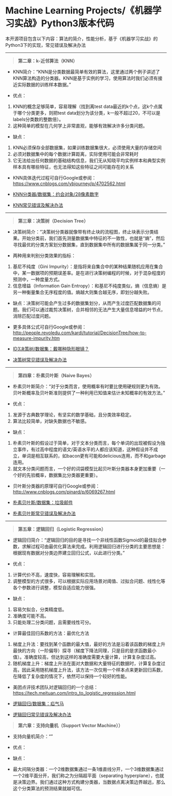 # Machine Learning Projects/《机器学习实战》Python3版本代码

本开源项目包含以下内容：算法的简介，性能分析，基于《机器学习实战》的Python3下的实现，常见错误及解决办法

---

> **第二章：k-近邻算法（KNN）**

- KNN简介：“KNN是分类数据最简单有效的算法，这里通过两个例子讲述了KNN算法构造的分类器。KNN是基于实例的学习，使用算法时我们必须有接近实际数据的训练样本数据。”

- 优点：
1. KNN的概念足够简单，容易理解（找到离test data最近的k个点，这k个点属于哪个分类更多，则把test data划分为该分类，k一般不超过20，不可以是labels分类数的整数倍）。
2. 这种简单的模型在几何学上非常直观，能够有效解决许多分类问题。

- 缺点：
1. KNN必须保存全部数据集，如果训练数据集很大，必须使用大量的存储空间
2. 必须对数据集中的每个数据计算距离，实际使用可能会非常耗时
3. 它无法给出任何数据的基础结构信息，我们无从知晓平均实例样本和典型实例样本具有哪些特征，也无法得知这些特征之间可能存在的关系

- KNN具体迭代过程可自行Google或参阅：https://www.cnblogs.com/ybjourney/p/4702562.html

- [KNN分类器/数据集：约会对象/28像素数字](https://github.com/XiangyuDing/Machine-Learning-Projects/tree/master/Ch02_KNN)

- [KNN常见错误及解决办法](https://github.com/XiangyuDing/Machine-Learning-Projects/issues/1)

---

> **第三章：决策树（Decision Tree）**

- 决策树简介：“决策树分类器就像带有终止块的流程图，终止块表示分类结果。开始分类前，我们首先测量数据集中特征的不一致性，也就是“熵”，然后寻找最优的分类方案划分数据集，直到数据集中所有的数据集属于同一分类。”

- 两种用来判别分类效果的指标：
1. 基尼不纯度（Gini Impurity）：是指将来自集合中的某种结果随机应用在集合中，某一数据项的预期误差率。是在进行决策树编程的时候，对于混杂程度的预测中，一种度量方式。
2. 信息增益（Information Gain Entropy）：和基尼不纯度类似，熵（信息熵）是另一种衡量集合无序程度的值。熵越大则集合越无序，即划分越失败。

- 缺点：决策树可能会产生过多的数据集划分，从而产生过度匹配数据集的问题。我们可以通过裁剪决策树，合并相邻的无法产生大量信息增益的叶节点，消除匹配过度问题。

- 更多具体公式可自行Google或参阅：http://people.revoledu.com/kardi/tutorial/DecisionTree/how-to-measure-impurity.htm

- [ID3决策树/数据集：戴哪种隐形眼镜？](https://github.com/XiangyuDing/Machine-Learning-Projects/tree/master/Ch03_Decision%20Tree)

- [决策树常见错误及解决办法](https://github.com/XiangyuDing/Machine-Learning-Projects/issues/2)

---

> **第四章：朴素贝叶斯（Naive Bayes）**

- 朴素贝叶斯简介：“对于分类而言，使用概率有时要比使用硬规则更为有效。贝叶斯概率及贝叶斯准则提供了一种利用已知值来估计未知概率的有效方法。”

- 优点：
1. 发源于古典数学理论，有坚实的数学基础，且分类效率稳定。
2. 算法比较简单，对缺失数据也不敏感。

- 缺点：
1. 朴素贝叶斯的假设过于简单，对于文本分类而言，每个单词的出现被假设为独立事件，有过高中程度的语文/英语水平的人都应该知道，这种假设并不成立，单词是相互联系的，如bacon更有可能和delicious连用，而不和garbage连用。
2. 就文本分类问题而言，一个好的词袋模型比起贝叶斯分类器本身更加重要（一个好的先验概率，数据集比分类器更重要）。

- 贝叶斯分类器的原理可自行Google或参阅：http://www.cnblogs.com/pinard/p/6069267.html

- [朴素贝叶斯/数据集：垃圾邮件](https://github.com/XiangyuDing/Machine-Learning-Projects/tree/master/Ch04_Naive%20Bayes)

- [朴素贝叶斯常见错误及解决办法](https://github.com/XiangyuDing/Machine-Learning-Projects/issues/3)

---

> **第五章：逻辑回归（Logistic Regression）**

- 逻辑回归简介：“逻辑回归的目的是寻找一个非线性函数Sigmoid的最佳拟合参数，求解过程可由最优化算法来完成。利用逻辑回归进行分类的主要思想是：根据现有数据对分类边界建立回归公式，以此进行分类。”

- 优点：
1. 计算代价不高，速度快，容易理解和实现。
2. 调整模型的方式很多，可以根据实际应用场景对阈值、过拟合问题、线性化等各个参数进行调整，模型自适应能力很强。

- 缺点：
1. 容易欠拟合，分类精度低。
2. 准确度可能不高。
3. 只能处理二分类问题，且需要线性可分。

- 计算最佳回归系数的方法：最优化方法
1. 梯度上升法：要找到某个函数的最大值，最好的方法是沿着该函数的梯度上升最快的方向（一阶偏导）探寻（梯度下降法同理，只是目的是求函数最小值）。准确度较高，但达到这样的准确度需要大量计算，计算复杂度过高。
2. 随机梯度上升：梯度上升法在面对大数据和大量特征的数据时，计算复杂度过高，因此采用随机梯度上升法，该方法一次仅用一个样本点来更新回归系数，在降低了复杂度的情况下，依然可以保持一个较好的性能。

- 美团点评技术团队对逻辑回归的一个总结：https://tech.meituan.com/intro_to_logistic_regression.html

- [逻辑回归/数据集：疝气马](https://github.com/XiangyuDing/Machine-Learning-Projects/tree/master/Ch05_Logistic)

- [逻辑回归常见错误及解决办法](https://github.com/XiangyuDing/Machine-Learning-Projects/issues/4)

> **第六章：支持向量机（Support Vector Machine））**

- 支持向量机简介：“”

- 优点：

- 缺点：

- 最大间隔分类器：一个2维数据集通过一条1维直线分开，一个3维数据集通过一个2维平面分开，我们称之为分隔超平面（separating hyperplane），也就是决策边界。我们通过这种方式构建分类器，当数据点离决策边界越远，那么这个分类算法的预测结果就越可信。
